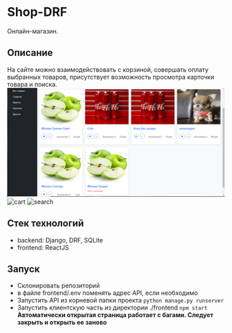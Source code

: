 # Shop-DRF
Онлайн-магазин.
## Описание
На сайте можно взаимодействовать с корзиной, совершать оплату выбранных товаров, присутствует возможность просмотра карточки товара и поиска.
![all](imgs/all.png)
![cart](imgs/cart.jpg)
![search](imgs/search.jpg)

## Стек технологий
- backend: Django, DRF, SQLite
- frontend: ReactJS

## Запуск
- Склонировать репозиторий
- в файле frontend/.env поменять адрес API, если необходимо
- Запустить API из корневой папки проекта `python manage.py runserver`
- Запустить клиентскую часть из директории ./frontend `npm start` **Автоматически открытая страница работает с багами. Следует закрыть и открыть ее заново**

